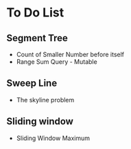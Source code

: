 # To Do List

## Segment Tree
* Count of Smaller Number before itself
* Range Sum Query - Mutable    

## Sweep Line
* The skyline problem

## Sliding window
* Sliding Window Maximum
